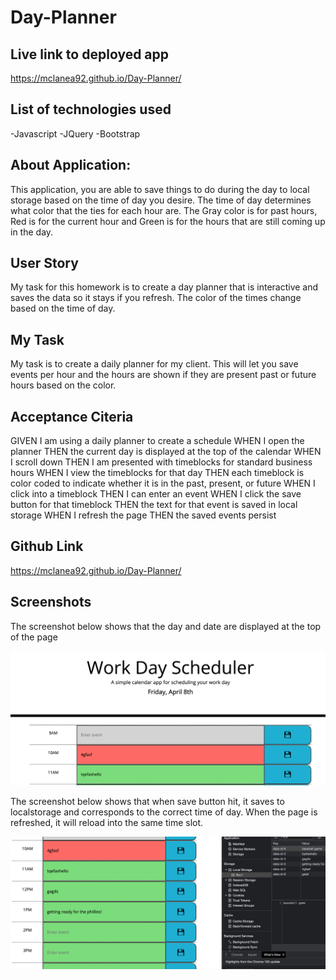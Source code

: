 # Day-Planner


## Live link to deployed app
https://mclanea92.github.io/Day-Planner/


## List of technologies used
-Javascript
-JQuery
-Bootstrap


## About Application:
This application, you are able to save things to do during the day to local storage based on the time of day you desire.  The time of day determines what color that the ties for each hour are.  The Gray color is for past hours, Red is for the current hour and Green is for the hours that are still coming up in the day.


## User Story

My task for this homework is to create a day planner that is interactive and saves the data so it stays if you refresh.  The color of the times change based on the time of day.

## My Task

My task is to create a daily planner for my client.  This will let you save events per hour and the hours are shown if they are present past or future hours based on the color.

## Acceptance Citeria

GIVEN I am using a daily planner to create a schedule
WHEN I open the planner
THEN the current day is displayed at the top of the calendar
WHEN I scroll down
THEN I am presented with timeblocks for standard business hours
WHEN I view the timeblocks for that day
THEN each timeblock is color coded to indicate whether it is in the past, present, or future
WHEN I click into a timeblock
THEN I can enter an event
WHEN I click the save button for that timeblock
THEN the text for that event is saved in local storage
WHEN I refresh the page
THEN the saved events persist


## Github Link
https://mclanea92.github.io/Day-Planner/


## Screenshots

The screenshot below shows that the day and date are displayed at the top of the page

![day and date at top of page](./topofpage.png)


The screenshot below shows that when save button hit, it saves to localstorage and corresponds to the correct time of day.  When the page is refreshed, it will reload into the same time slot.

![screenshot of localstorage](localStorage.png)
